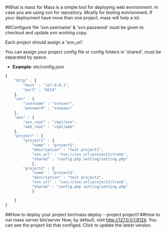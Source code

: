 #What is mass for
Mass is a simple tool for deploying web evnrionment. In case you are using svn for repository. Mostly for testing evnrionment.
If your deployment have more than one project, mass will help a lot.

##Configure file
'svn.username' & 'svn.password' must be given to checkout and update svn working copy.

Each project should assign a 'svn_url'.

You can assign your project config file or config folders in 'shared', must be separated by space.

- **Example**: etc/config.json

```javascript
{
    "http" : {                                                                                                                                                 
        "host" : "127.0.0.1",
        "port" : "8124"
    },  
    "svn" : { 
        "username" : "svnuser",
        "password" : "svnpass"
    },  
    "env" : { 
        "svn_root" : "/opt/svn", 
        "web_root" : "/opt/web"
    },  
    "project" : { 
        "project1" : { 
            "name" : "project1",
            "description" : "test project1",
            "svn_url" : "svn://svn_url/project1/trunk",
            "shared" : "config.php setting/setting.php"
            },  
        "project2" : { 
            "name" : "project2",
            "description" : "test project2",
            "svn_url" : "svn://svn_url/project2/trunk",
            "shared" : "config.php setting/setting.php"
            }   

    }   
}
```

##How to deploy your project
        bin/mass deploy --project project1
##How to run mass server
        bin/server
Now, by default, visit http://127.0.0.1:8124. You can see the project list that configed.
Click to update the latest version.

